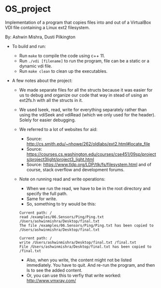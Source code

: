 # OS_project
Implementation of a program that copies files into and out of a VirtualBox VDI file containing a Linux ext2 filesystem.

By: Ashwin Mishra, Dusti Pilkington

- To build and run:
     * Run ```make``` to compile the code using c++ 11.
     * Run ```./vdi [filename]``` to run the program, file can be a static or a dynamic vdi file.
     * Run ```make clean``` to clean up the executables.

- A few notes about the project:
    * We made separate files for all the structs because it was easier for us to debug and organize our code that way in stead of using an ext2fs.h with all the structs in it.
    * We used lseek, read, write for everything separately rather than using the vdiSeek and vdiRead (which we only used for the header). Solely for easier debugging.
    * We referred to a lot of websites for aid:
      - Source: http://cs.smith.edu/~nhowe/262/oldlabs/ext2.html#locate_file
      - Source: https://courses.cs.washington.edu/courses/cse451/09sp/projects/project3light/project3_light.html
      - Source: https://www.tldp.org/LDP/tlk/fs/filesystem.html
      and of course, stack overflow and development forums.
    * Note on running read and write operations:
      - When we run the read, we have to be in the root directory and specify the full path.
      - Same for write.
      - So, something to try would be this:

      ```
      Current path: /
      read /examples/06.Sensors/Ping/Ping.txt /Users/ashwinmishra/Desktop/final.txt
      The file /examples/06.Sensors/Ping/Ping.txt has been copied to /Users/ashwinmishra/Desktop/final.txt
      ```

      ```
      Current path: /
      write /Users/ashwinmishra/Desktop/final.txt /final.txt         
      File /Users/ashwinmishra/Desktop/final.txt has been copied to /final.txt
      ```

      - Also, when you write, the content might not be listed immediately. You have to quit. And re-run the program, and then ls to see the added content.
      - Or, you can use this to verfiy that write worked: http://www.vmxray.com/
